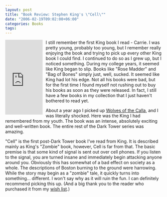 ```yaml
---
layout: post
title: "Book Review: Stephen King's \"Cell\""
date: "2006-02-19T09:02:00+06:00"
categories: Books 
tags: 
---
```


<iframe align="left" 
		src="http://rcm-na.amazon-adsystem.com/e/cm?t=raymondcamden-20&o=1&p=8&l=as1&asins=0743292332&nou=1&fc1=000000&IS2=1&lt1=_top&lc1=0000ff&bc1=000000&bg1=ffffff&f=ifr" 
		style="width:120px;height:240px;margin-right: 10px" scrolling="no" marginwidth="0" marginheight="0" frameborder="0"></iframe>

I still remember the first King book I read - Carrie. I was pretty young, probably too young, but I remember really enjoying the book and trying to pick up every other King book I could find. I continued to do so as I grew up, but I noticed something. During my college years, it seemed like King began to slip. Books like "Rose Madder" and "Bag of Bones" simply just, well, sucked. It seemed like King had lot his edge. Not all his books were bad, but for the first time I found myself not rushing out to buy his books as soon as they were released. In fact, I still have a few books in my collection that I just haven't bothered to read yet.

About a year ago I picked up <a href="http://ray.camdenfamily.com/index.cfm?mode=entry&entry=0B6C187E-D657-749E-09C99A69C0EE082A">Wolves of the Calla</a>, and I was literally shocked. Here was the King I had remembered from my youth. The book was an intense, absolutely exciting and well-written book. The entire rest of the Dark Tower series was amazing. 

"Cell" is the first post-Dark Tower book I've read from King. It is described mainly as King's "Zombie" book, however, Cell is far from that. The basic premise is that some kind of signal is sent out over cell phones. If you listen to the signal, you are turned insane and immediately begin attacking anyone around you. Obviously this has somewhat of a bad effect on society as a whole. The descriptions of Boston burning to the ground were harrowing. While the story may begin as a "zombie" tale, it quickly turns into something... different. I won't say why as it will ruin the fun. I can definitely recommend picking this up. (And a big thank you to the reader who purchased it from my <a href="http://www.amazon.com/o/registry/2TCL1D08EZEYE">wish list</a>.)